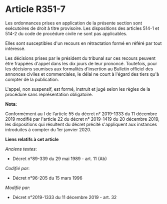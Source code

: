 # Article R351-7

Les ordonnances prises en application de la présente section sont exécutoires de droit à titre provisoire. Les dispositions
des articles 514-1 et 514-2 du code de procédure civile ne sont pas applicables.

Elles sont susceptibles d'un recours en rétractation formé en référé par tout intéressé.

Les décisions prises par le président du tribunal sur ces recours peuvent être frappées d'appel dans les dix jours de leur
prononcé. Toutefois, pour les décisions soumises aux formalités d'insertion au Bulletin officiel des annonces civiles et
commerciales, le délai ne court à l'égard des tiers qu'à compter de la publication.

L'appel, non suspensif, est formé, instruit et jugé selon les règles de la procédure sans représentation obligatoire.

**Nota:**

Conformément au I de l’article 55 du décret n° 2019-1333 du 11 décembre 2019 modifié par l'article 22 du décret n° 2019-1419
du 20 décembre 2019, les dispositions qui résultent du décret précité s'appliquent aux instances introduites à compter du 1er
janvier 2020.

**Liens relatifs à cet article**

_Anciens textes_:

  - Décret n°89-339 du 29 mai 1989 - art. 11 (Ab)

_Codifié par_:

  - Décret n°96-205 du 15 mars 1996

_Modifié par_:

  - Décret n°2019-1333 du 11 décembre 2019 - art. 32
